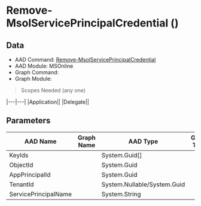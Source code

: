 # Remove-MsolServicePrincipalCredential ()

## Data

+ AAD Command: [Remove-MsolServicePrincipalCredential](https://docs.microsoft.com/en-us/powershell/module/MSOnline/Remove-MsolServicePrincipalCredential)
+ AAD Module: MSOnline
+ Graph Command: [](https://docs.microsoft.com/en-us/powershell/module//)
+ Graph Module: 

> Scopes Needed (any one)

|---|---|
|Application||
|Delegate||

## Parameters

|AAD Name|Graph Name|AAD Type|Graph Type|Infos|
|---|---|---|---|---|
|KeyIds||System.Guid[]|||
|ObjectId||System.Guid|||
|AppPrincipalId||System.Guid|||
|TenantId||System.Nullable/System.Guid|||
|ServicePrincipalName||System.String|||

